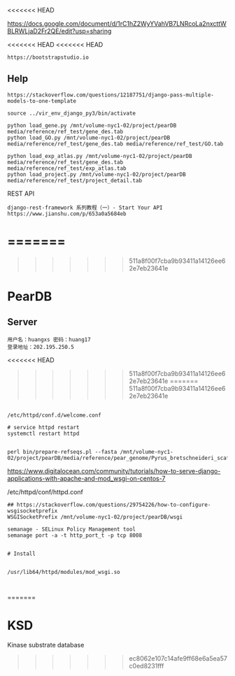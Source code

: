 <<<<<<< HEAD


https://docs.google.com/document/d/1rC1hZ2WyYVahVB7LNRcoLa2nxcttWBLRWLjaD2Fr2QE/edit?usp=sharing



<<<<<<< HEAD
<<<<<<< HEAD




```
https://bootstrapstudio.io
```

## Help

```
https://stackoverflow.com/questions/12187751/django-pass-multiple-models-to-one-template
```

```
source ../vir_env_django_py3/bin/activate

```


```
python load_gene.py /mnt/volume-nyc1-02/project/pearDB media/reference/ref_test/gene_des.tab
python load_GO.py /mnt/volume-nyc1-02/project/pearDB media/reference/ref_test/gene_des.tab media/reference/ref_test/GO.tab

python load_exp_atlas.py /mnt/volume-nyc1-02/project/pearDB media/reference/ref_test/gene_des.tab media/reference/ref_test/exp_atlas.tab
python load_project.py /mnt/volume-nyc1-02/project/pearDB media/reference/ref_test/project_detail.tab

```


REST API

```
django-rest-framework 系列教程（一）- Start Your API
https://www.jianshu.com/p/653a0a5684eb
```
=======
=======
>>>>>>> 511a8f00f7cba9b93411a14126ee62e7eb23641e
# PearDB

## Server

```
用户名：huangxs 密码：huang17
登录地址：202.195.250.5
```

<<<<<<< HEAD
>>>>>>> 511a8f00f7cba9b93411a14126ee62e7eb23641e
=======
>>>>>>> 511a8f00f7cba9b93411a14126ee62e7eb23641e




##

```
/etc/httpd/conf.d/welcome.conf

# service httpd restart
systemctl restart httpd


perl bin/prepare-refseqs.pl --fasta /mnt/volume-nyc1-02/project/pearDB/media/reference/pear_genome/Pyrus_bretschneideri_scaffold.fa

```

https://www.digitalocean.com/community/tutorials/how-to-serve-django-applications-with-apache-and-mod_wsgi-on-centos-7


/etc/httpd/conf/httpd.conf
```
## https://stackoverflow.com/questions/29754226/how-to-configure-wsgisocketprefix
WSGISocketPrefix /mnt/volume-nyc1-02/project/pearDB/wsgi

```


```
semanage - SELinux Policy Management tool
semanage port -a -t http_port_t -p tcp 8008

```



```

# Install


/usr/lib64/httpd/modules/mod_wsgi.so



```
=======
# KSD
Kinase substrate database
>>>>>>> ec8062e107c14afe9ff68e6a5ea57c0ed8231fff

